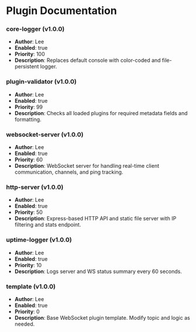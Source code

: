 # Plugin Documentation

### core-logger (v1.0.0)
- **Author**: Lee
- **Enabled**: true
- **Priority**: 100
- **Description**: Replaces default console with color-coded and file-persistent logger.

### plugin-validator (v1.0.0)
- **Author**: Lee
- **Enabled**: true
- **Priority**: 99
- **Description**: Checks all loaded plugins for required metadata fields and formatting.

### websocket-server (v1.0.0)
- **Author**: Lee
- **Enabled**: true
- **Priority**: 60
- **Description**: WebSocket server for handling real-time client communication, channels, and ping tracking.

### http-server (v1.0.0)
- **Author**: Lee
- **Enabled**: true
- **Priority**: 50
- **Description**: Express-based HTTP API and static file server with IP filtering and stats endpoint.

### uptime-logger (v1.0.0)
- **Author**: Lee
- **Enabled**: true
- **Priority**: 10
- **Description**: Logs server and WS status summary every 60 seconds.

### template (v1.0.0)
- **Author**: Lee
- **Enabled**: true
- **Priority**: 0
- **Description**: Base WebSocket plugin template. Modify topic and logic as needed.
